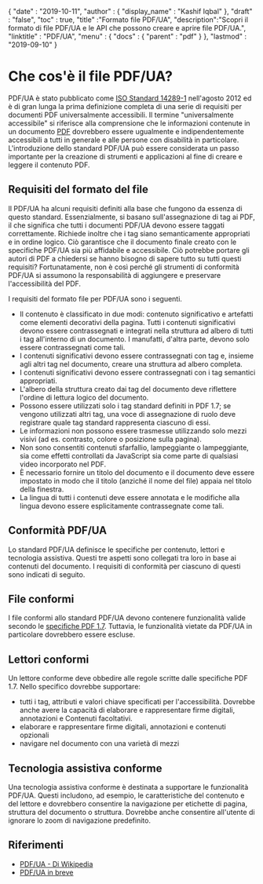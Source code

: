 {
  "date" : "2019-10-11",
  "author" : {
    "display_name" : "Kashif Iqbal"
},
  "draft" : "false",
  "toc" : true,
  "title" :"Formato file PDF/UA",
  "description":"Scopri il formato di file PDF/UA e le API che possono creare e aprire file PDF/UA.",
  "linktitle" : "PDF/UA",
  "menu" : {
    "docs" : {
      "parent" : "pdf"
}
},
  "lastmod" : "2019-09-10"
}

# Che cos'è il file PDF/UA? #

PDF/UA è stato pubblicato come [ISO Standard 14289-1](https://en.wikipedia.org/wiki/ISO_14289) nell'agosto 2012 ed è di gran lunga la prima definizione completa di una serie di requisiti per documenti PDF universalmente accessibili. Il termine "universalmente accessibile" si riferisce alla comprensione che le informazioni contenute in un documento [PDF](/it/pdf/) dovrebbero essere ugualmente e indipendentemente accessibili a tutti in generale e alle persone con disabilità in particolare. L'introduzione dello standard PDF/UA può essere considerata un passo importante per la creazione di strumenti e applicazioni al fine di creare e leggere il contenuto PDF.

## Requisiti del formato del file ##

Il PDF/UA ha alcuni requisiti definiti alla base che fungono da essenza di questo standard. Essenzialmente, si basano sull'assegnazione di tag ai PDF, il che significa che tutti i documenti PDF/UA devono essere taggati correttamente. Richiede inoltre che i tag siano semanticamente appropriati e in ordine logico. Ciò garantisce che il documento finale creato con le specifiche PDF/UA sia più affidabile e accessibile. Ciò potrebbe portare gli autori di PDF a chiedersi se hanno bisogno di sapere tutto su tutti questi requisiti? Fortunatamente, non è così perché gli strumenti di conformità PDF/UA si assumono la responsabilità di aggiungere e preservare l'accessibilità del PDF.

I requisiti del formato file per PDF/UA sono i seguenti.

* Il contenuto è classificato in due modi: contenuto significativo e artefatti come elementi decorativi della pagina. Tutti i contenuti significativi devono essere contrassegnati e integrati nella struttura ad albero di tutti i tag all'interno di un documento. I manufatti, d'altra parte, devono solo essere contrassegnati come tali.
* I contenuti significativi devono essere contrassegnati con tag e, insieme agli altri tag nel documento, creare una struttura ad albero completa.
* I contenuti significativi devono essere contrassegnati con i tag semantici appropriati.
* L'albero della struttura creato dai tag del documento deve riflettere l'ordine di lettura logico del documento.
* Possono essere utilizzati solo i tag standard definiti in PDF 1.7; se vengono utilizzati altri tag, una voce di assegnazione di ruolo deve registrare quale tag standard rappresenta ciascuno di essi.
* Le informazioni non possono essere trasmesse utilizzando solo mezzi visivi (ad es. contrasto, colore o posizione sulla pagina).
* Non sono consentiti contenuti sfarfallio, lampeggiante o lampeggiante, sia come effetti controllati da JavaScript sia come parte di qualsiasi video incorporato nel PDF.
* È necessario fornire un titolo del documento e il documento deve essere impostato in modo che il titolo (anziché il nome del file) appaia nel titolo della finestra.
* La lingua di tutti i contenuti deve essere annotata e le modifiche alla lingua devono essere esplicitamente contrassegnate come tali.

## Conformità PDF/UA ##

Lo standard PDF/UA definisce le specifiche per contenuto, lettori e tecnologia assistiva. Questi tre aspetti sono collegati tra loro in base ai contenuti del documento. I requisiti di conformità per ciascuno di questi sono indicati di seguito.

## File conformi ##

I file conformi allo standard PDF/UA devono contenere funzionalità valide secondo le [specifiche PDF 1.7](https://opensource.adobe.com/dc-acrobat-sdk-docs/standards/pdfstandards/pdf/PDF32000_2008.pdf). Tuttavia, le funzionalità vietate da PDF/UA in particolare dovrebbero essere escluse.

## Lettori conformi ##

Un lettore conforme deve obbedire alle regole scritte dalle specifiche PDF 1.7. Nello specifico dovrebbe supportare:

* tutti i tag, attributi e valori chiave specificati per l'accessibilità. Dovrebbe anche avere la capacità di elaborare e rappresentare firme digitali, annotazioni e Contenuti facoltativi.
* elaborare e rappresentare firme digitali, annotazioni e contenuti opzionali
* navigare nel documento con una varietà di mezzi

## Tecnologia assistiva conforme ##

Una tecnologia assistiva conforme è destinata a supportare le funzionalità PDF/UA. Questi includono, ad esempio, le caratteristiche del contenuto e del lettore e dovrebbero consentire la navigazione per etichette di pagina, struttura del documento o struttura. Dovrebbe anche consentire all'utente di ignorare lo zoom di navigazione predefinito.

## Riferimenti ##

* [PDF/UA - Di Wikipedia](https://en.wikipedia.org/wiki/PDF/UA)
* [PDF/UA in breve](http://www.pdfa.org/publication/pdfua-in-a-nutshell/)

